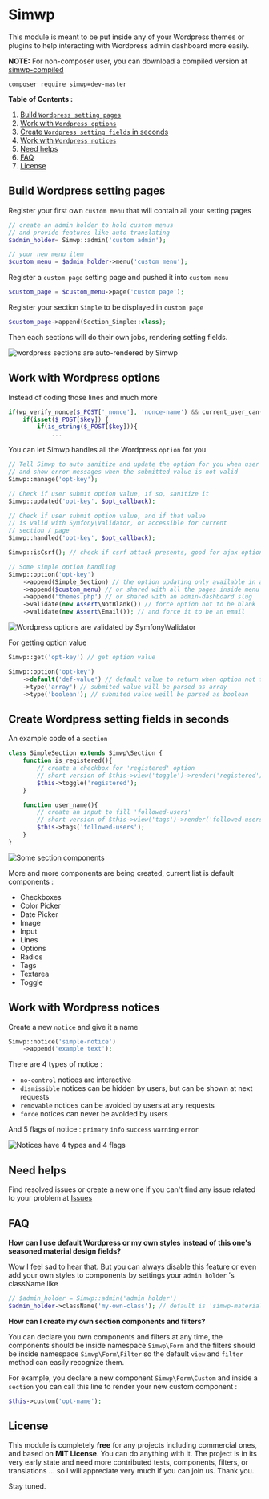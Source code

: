 # Simwp

This module is meant to be put inside any of your Wordpress themes or plugins to help interacting with Wordpress admin dashboard more easily.

**NOTE:** For non-composer user, you can download a compiled version at [simwp-compiled](simwp-compiled)

```
composer require simwp=dev-master
```

**Table of Contents :**

1. [Build `Wordpress setting pages`](#build-wordpress-setting-pages)
2. [Work with `Wordpress options`](#work-with-wordpress-options)
3. [Create `Wordpress setting fields` in seconds](#create-wordpress-setting-fields-in-seconds)
4. [Work with `Wordpress notices`](#work-with-wordpress-notices)
5. [Need helps](#need-helps)
6. [FAQ](#faq)
7. [License](#license)

## Build Wordpress setting pages

Register your first own `custom menu` that will contain all your setting pages

```php
// create an admin holder to hold custom menus
// and provide features like auto translating
$admin_holder= Simwp::admin('custom admin');

// your new menu item
$custom_menu = $admin_holder->menu('custom menu');
```

Register a `custom page` setting page and pushed it into `custom menu`

```php
$custom_page = $custom_menu->page('custom page');
```

Register your section `Simple` to be displayed in `custom page`

```php
$custom_page->append(Section_Simple::class);
```

Then each sections will do their own jobs, rendering setting fields.

![wordpress sections are auto-rendered by Simwp](https://i.imgur.com/2Ykq2G9.pngg)

## Work with Wordpress options

Instead of coding those lines and much more

```php
if(wp_verify_nonce($_POST['_nonce'], 'nonce-name') && current_user_can('manage_options')){
	if(isset($_POST[$key]) {
		if(is_string($_POST[$key])){
			...
```

You can let Simwp handles all the Wordpress `option` for you

```php
// Tell Simwp to auto sanitize and update the option for you when user hit enter
// and show error messages when the submitted value is not valid
Simwp::manage('opt-key');

// Check if user submit option value, if so, sanitize it
Simwp::updated('opt-key', $opt_callback);

// Check if user submit option value, and if that value
// is valid with Symfony\Validator, or accessible for current
// section / page
Simwp::handled('opt-key', $opt_callback);

Simwp::isCsrf(); // check if csrf attack presents, good for ajax options

// Some simple option handling
Simwp::option('opt-key')
	->append(Simple_Section) // the option updating only available in a specified section
	->append($custom_menu) // or shared with all the pages inside menu
	->append('themes.php') // or shared with an admin-dashboard slug
	->validate(new Assert\NotBlank()) // force option not to be blank
	->validate(new Assert\Email()); // and force it to be an email
```

![Wordpress options are validated by Symfony\Validator](https://i.imgur.com/Efd3fDw.png)

For getting option value
```php
Simwp::get('opt-key') // get option value

Simwp::option('opt-key')
	->default('def-value') // default value to return when option not found
	->type('array') // submited value will be parsed as array
	->type('boolean'); // submited value weill be parsed as boolean
```

## Create Wordpress setting fields in seconds

An example code of a `section`

```php
class SimpleSection extends Simwp\Section {
	function is_registered(){
		// create a checkbox for 'registered' option
		// short version of $this->view('toggle')->render('registered')
		$this->toggle('registered');
	}

	function user_name(){
		// create an input to fill 'followed-users'
		// short version of $this->view('tags')->render('followed-users')
		$this->tags('followed-users');
	}
}
```

![Some section components](https://i.imgur.com/JAQRFbh.png)

More and more components are being created, current list is default components :

- Checkboxes
- Color Picker
- Date Picker
- Image
- Input
- Lines
- Options
- Radios
- Tags
- Textarea
- Toggle

## Work with Wordpress notices

Create a new `notice` and give it a name

```php
Simwp::notice('simple-notice')
	->append('example text');
```
There are 4 types of notice :
- `no-control` notices are interactive
- `dismissible` notices can be hidden by users, but can be shown at next requests
- `removable` notices can be avoided by users at any requests
- `force` notices can never be avoided by users

And 5 flags of notice : `primary` `info` `success` `warning` `error`

![Notices have 4 types and 4 flags](https://i.imgur.com/BZzhvgT.png)

## Need helps

Find resolved issues or create a new one if you can't find any issue related to your problem at [Issues](issues)

## FAQ

**How can I use default Wordpress or my own styles instead of this one's seasoned material design fields?**

Wow I feel sad to hear that. But you can always disable this feature or even add your own styles to components by settings your `admin holder` 's className like

```php
// $admin_holder = Simwp::admin('admin holder')
$admin_holder->className('my-own-class'); // default is 'simwp-material-ui'
```

**How can I create my own section components and filters?**

You can declare you own components and filters at any time, the components should be inside namespace `Simwp\Form` and the filters should be inside namespace `Simwp\Form\Filter` so the default `view` and `filter` method can easily recognize them.

For example, you declare a new component `Simwp\Form\Custom` and inside a `section` you can call this line to render your new custom component :

```php
$this->custom('opt-name');
```

## License

This module is completely **free** for any projects including commercial ones, and based on **MIT License**. You can do anything with it. The project is in its very early state and need more contributed tests, components, filters, or translations ... so I will appreciate very much if you can join us. Thank you.

Stay tuned.
